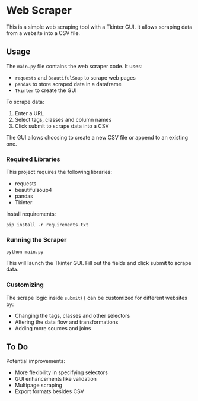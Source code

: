 # Web Scraper

This is a simple web scraping tool with a Tkinter GUI. It allows scraping data from a website into a CSV file.

## Usage

The `main.py` file contains the web scraper code. It uses:

- `requests` and `BeautifulSoup` to scrape web pages
- `pandas` to store scraped data in a dataframe 
- `Tkinter` to create the GUI

To scrape data:

1. Enter a URL
2. Select tags, classes and column names 
3. Click submit to scrape data into a CSV

The GUI allows choosing to create a new CSV file or append to an existing one.

### Required Libraries

This project requires the following libraries:

- requests
- beautifulsoup4
- pandas
- Tkinter

Install requirements:

```
pip install -r requirements.txt
``` 

### Running the Scraper

```
python main.py
```

This will launch the Tkinter GUI. Fill out the fields and click submit to scrape data.

### Customizing

The scrape logic inside `submit()` can be customized for different websites by:

- Changing the tags, classes and other selectors
- Altering the data flow and transformations
- Adding more sources and joins

## To Do

Potential improvements:

- More flexibility in specifying selectors 
- GUI enhancements like validation
- Multipage scraping
- Export formats besides CSV

